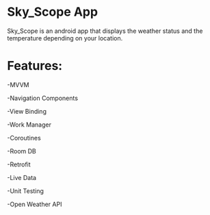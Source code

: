 # Sky_Scope App
Sky_Scope is an android app that displays the weather status and the temperature depending on your location.

# Features:
 -MVVM

 -Navigation Components
 
 -View Binding
 
 -Work Manager
 
 -Coroutines
 
 -Room DB
 
 -Retrofit
 
 -Live Data
 
 -Unit Testing
 
 -Open Weather API
 
 
